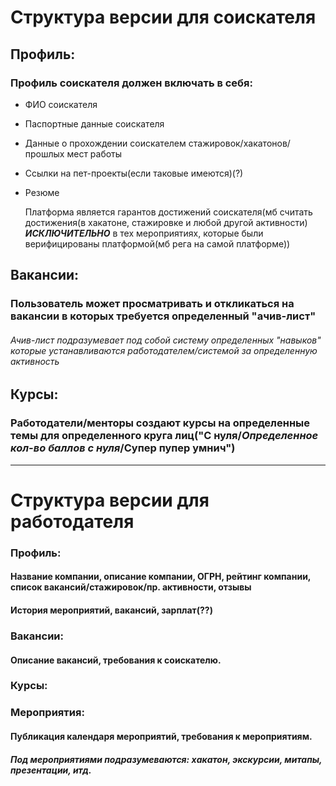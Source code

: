 # Структура версии для соискателя

## Профиль:

### Профиль соискателя должен включать в себя:

- ФИО соискателя

- Паспортные данные соискателя

- Данные о прохождении соискателем стажировок/хакатонов/прошлых мест работы

- Ссылки на пет-проекты(если таковые имеются)(?)

- Резюме

  Платформа является гарантов достижений соискателя(мб считать достижения(в хакатоне, стажировке и любой другой активности) ***ИСКЛЮЧИТЕЛЬНО*** в тех мероприятиях, которые были верифицированы платформой(мб рега на самой платформе))

  

## Вакансии:

### Пользователь может просматривать и откликаться на вакансии в которых требуется определенный "ачив-лист"

###### Ачив-лист подразумевает под собой систему определенных "навыков" которые устанавливаются работодателем/системой за определенную активность

## 

## Курсы: 

### Работодатели/менторы создают курсы на определенные темы для определенного круга лиц("С нуля/*Определенное кол-во баллов с нуля*/Супер пупер умнич")

----

# Структура  версии для работодателя

### Профиль:

#### Название компании, описание компании, ОГРН, рейтинг компании, список вакансий/стажировок/пр. активности, отзывы

#### История мероприятий, вакансий, зарплат(??)

### Вакансии:

#### Описание вакансий, требования к соискателю.

### Курсы:



### Мероприятия:

#### Публикация календаря мероприятий, требования к мероприятиям.

##### Под мероприятиями подразумеваются: хакатон, экскурсии, митапы, презентации, итд.

